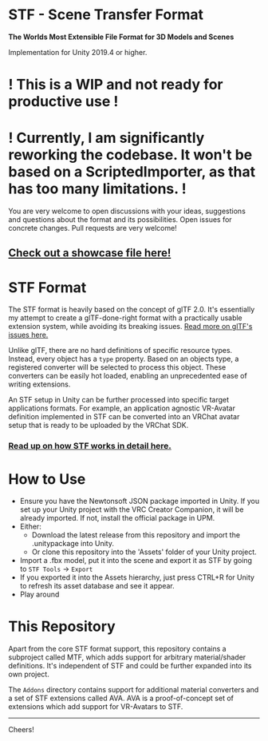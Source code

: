 # STF - Scene Transfer Format
**The Worlds Most Extensible File Format for 3D Models and Scenes**

Implementation for Unity 2019.4 or higher.

# **! This is a WIP and not ready for productive use !**

# **! Currently, I am significantly reworking the codebase. It won't be based on a ScriptedImporter, as that has too many limitations. !**

You are very welcome to open discussions with your ideas, suggestions and questions about the format and its possibilities. Open issues for concrete changes. Pull requests are very welcome!

## [Check out a showcase file here!](https://emperorofmars.itch.io/stf-avatar-showcase)
<!-- ## [Watch the video presentation about STF and its AVA extensions here!](https://youtu.be/ozkmGxFG_ug) -->

# STF Format
The STF format is heavily based on the concept of glTF 2.0. It's essentially my attempt to create a glTF-done-right format with a practically usable extension system, while avoiding its breaking issues. [Read more on glTF's issues here.](./Docs/stf_format.md#gltf-20-issues)

Unlike glTF, there are no hard definitions of specific resource types. Instead, every object has a `type` property. Based on an objects type, a registered converter will be selected to process this object. These converters can be easily hot loaded, enabling an unprecedented ease of writing extensions.

An STF setup in Unity can be further processed into specific target applications formats. For example, an application agnostic VR-Avatar definition implemented in STF can be converted into an VRChat avatar setup that is ready to be uploaded by the VRChat SDK.

### [Read up on how STF works in detail here.](./Docs/stf_format.md)

# How to Use
- Ensure you have the Newtonsoft JSON package imported in Unity. If you set up your Unity project with the VRC Creator Companion, it will be already imported. If not, install the official package in UPM.
- Either:
	- Download the latest release from this repository and import the .unitypackage into Unity.
	- Or clone this repository into the 'Assets' folder of your Unity project.
- Import a .fbx model, put it into the scene and export it as STF by going to `STF Tools` → `Export`
- If you exported it into the Assets hierarchy, just press CTRL+R for Unity to refresh its asset database and see it appear.
- Play around

<!-- ![Screenshot of an STF file's inspector in Unity.](./Docs/Images/import_settings.png) -->

# This Repository
Apart from the core STF format support, this repository contains a subproject called MTF, which adds support for arbitrary material/shader definitions. It's independent of STF and could be further expanded into its own project.

The `Addons` directory contains support for additional material converters and a set of STF extensions called AVA. AVA is a proof-of-concept set of extensions which add support for VR-Avatars to STF.

---

Cheers!
